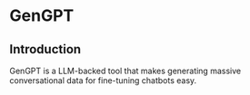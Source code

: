 # GenGPT
## Introduction
GenGPT is a LLM-backed tool that makes generating massive conversational data for fine-tuning chatbots easy.